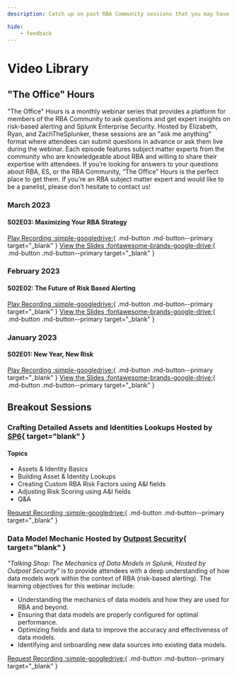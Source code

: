 ```yaml
---
description: Catch up on past RBA Community sessions that you may have missed!

hide:
    - feedback
---
```


# Video Library

## "The Office" Hours

"The Office" Hours is a monthly webinar series that provides a platform for members of the RBA Community to ask questions and get expert insights on risk-based alerting and Splunk Enterprise Security. Hosted by Elizabeth, Ryan, and ZachTheSplunker, these sessions are an "ask me anything" format where attendees can submit questions in advance or ask them live during the webinar. Each episode features subject matter experts from the community who are knowledgeable about RBA and willing to share their expertise with attendees. If you’re looking for answers to your questions about RBA, ES, or the RBA Community, “The Office” Hours is the perfect place to get them. If you’re an RBA subject matter expert and would like to be a panelist, please don’t hesitate to contact us!

### March 2023 

#### S02E03: Maximizing Your RBA Strategy

[Play Recording :simple-googledrive:](https://drive.google.com/file/d/18IsT_BnRhEcpSdmhlj2Jv4bIeoIC70Nt/view?usp=share_link "The Office Hours Recording"){ .md-button .md-button--primary target="_blank" }
[View the Slides :fontawesome-brands-google-drive:](https://docs.google.com/presentation/d/1mUxm-uBS2c053wtvwma8v1SyCT_CZkmliGU7q5CjhYo/edit?usp=sharing "See Slide Deck"){ .md-button .md-button--primary target="_blank" }

### February 2023 

#### S02E02: The Future of Risk Based Alerting

[Play Recording :simple-googledrive:](https://drive.google.com/file/d/1kEjvd5YmTUwRdtuQYyrLfRr-FjjAHy_M/view?usp=share_link "The Office Hours Recording"){ .md-button .md-button--primary target="_blank" }
[View the Slides :fontawesome-brands-google-drive:](https://docs.google.com/presentation/d/1T19qkZfouMs4ojl9FHQDYYIPxmIZTrKJ8GJE93NREd4/edit?usp=share_link "See Slide Deck"){ .md-button .md-button--primary target="_blank" }

### January 2023 

#### S02E01: New Year, New Risk

[Play Recording :simple-googledrive:](https://drive.google.com/file/d/1EQd3_q39E0cI9KH1QU1F_7MOLqtZmYgC/view "The Office Hours Recording"){ .md-button .md-button--primary target="_blank" }
[View the Slides :fontawesome-brands-google-drive:](https://docs.google.com/presentation/d/1ekCK72UbBlW8HyTS0fgso5ZHU9F__6Q01LfwlxmpNwg/edit?usp=sharing "See Slide Deck"){ .md-button .md-button--primary target="_blank" }

## Breakout Sessions

### Crafting Detailed Assets and Identities Lookups Hosted by [SP6](https://www.sp6.io){ target="blank" }

#### Topics

- Assets & Identity Basics
- Building Asset & Identity Lookups
- Creating Custom RBA Risk Factors using A&I fields
- Adjusting Risk Scoring using A&I fields
- Q&A

[Request Recording :simple-googledrive:](https://forms.gle/ySCMRj3X6ZGXKkas9 "Crafting Detailed Assets and Identities Lookups Recording"){ .md-button .md-button--primary target="_blank" }


### Data Model Mechanic Hosted by [Outpost Security](https://outpost-security.com/){ target="blank" }

_"Talking Shop: The Mechanics of Data Models in Splunk, Hosted by Outpost Security"_ is to provide attendees with a deep understanding of how data models work within the context of RBA (risk-based alerting). The learning objectives for this webinar include:

- Understanding the mechanics of data models and how they are used for RBA and beyond.
- Ensuring that data models are properly configured for optimal performance.
- Optimizing fields and data to improve the accuracy and effectiveness of data models.
- Identifying and onboarding new data sources into existing data models.

[Request Recording :simple-googledrive:](https://docs.google.com/forms/d/e/1FAIpQLSf3iGzz_CDwRH7mDgG8nQec3bu620ocI2NA1XWbaAvdAG1LSw/viewform?usp=sf_link "Data Model Mechanic Recording"){ .md-button .md-button--primary target="_blank" }
 